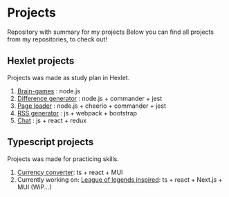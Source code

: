 # Projects
Repository with summary for my projects
Below you can find all projects from my repositories, to check out!

## Hexlet projects
Projects was made as study plan in Hexlet.    

1. [Brain-games](https://github.com/ViktorFAlex/frontend-project-1) : node.js
1. [Difference generator](https://github.com/ViktorFAlex/frontend-project-46) : node.js + commander + jest
1. [Page loader](https://github.com/ViktorFAlex/backend-project-4) : node.js + cheerio + commander + jest
1. [RSS generator](https://github.com/ViktorFAlex/frontend-project-11) : js + webpack + bootstrap
1. [Chat](https://github.com/ViktorFAlex/frontend-project-12) : js + react + redux


## Typescript projects
Projects was made for practicing skills.

1. [Currency converter](https://github.com/ViktorFAlex/currency-converter): ts + react + MUI
2. Currently working on: [League of legends inspired](https://github.com/ViktorFAlex/League-of-Legends-db): ts + react + Next.js + MUI (WiP...)


